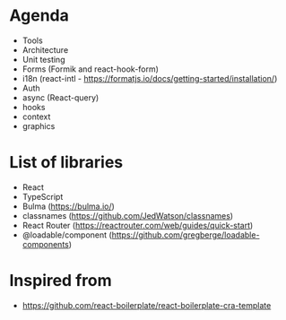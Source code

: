 # Agenda

- Tools
- Architecture
- Unit testing
- Forms (Formik and react-hook-form)
- i18n (react-intl - https://formatjs.io/docs/getting-started/installation/)
- Auth
- async (React-query)
- hooks
- context
- graphics


# List of libraries
- React
- TypeScript
- Bulma (https://bulma.io/)
- classnames (https://github.com/JedWatson/classnames)
- React Router (https://reactrouter.com/web/guides/quick-start)
- @loadable/component (https://github.com/gregberge/loadable-components)

# Inspired from
- https://github.com/react-boilerplate/react-boilerplate-cra-template